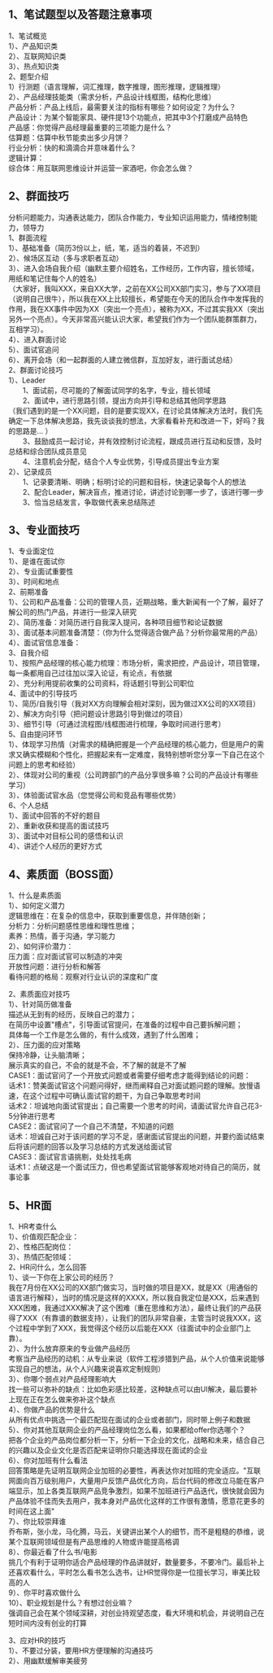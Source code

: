 ## 1、笔试题型以及答题注意事项
1、笔试概览<br/>
1）、产品知识类<br/>
2）、互联网知识类<br/>
3）、热点知识类<br/>
2、题型介绍<br/>
1）行测题（语言理解，词汇推理，数字推理，图形推理，逻辑推理）<br/>
2）、产品经理技能类（需求分析，产品设计线框图，结构化思维）<br/>
产品分析：产品上线后，最需要关注的指标有哪些？如何设定？为什么？<br/>
产品设计：为某个智能家具、硬件提13个功能点，把其中3个打磨成产品特色<br/>
产品感：你觉得产品经理最重要的三项能力是什么？<br/>
估算题：估算中秋节能卖出多少月饼？<br/>
行业分析：快的和滴滴合并意味着什么？<br/>
逻辑计算：<br/>
综合体：用互联网思维设计并运营一家酒吧，你会怎么做？<br/>

## 2、群面技巧
分析问题能力，沟通表达能力，团队合作能力，专业知识运用能力，情绪控制能力，领导力<br/>
1、群面流程<br/>
1）、基础准备（简历3份以上，纸，笔，适当的着装，不迟到）<br/>
2）、候场区互动（多与求职者互动）<br/>
3）、进入会场自我介绍（幽默主要介绍姓名，工作经历，工作内容，擅长领域，用纸和笔记住每个人的姓名）<br/>
（大家好，我叫XXX，来自XX大学，之前在XX公司XX部门实习，参与了XX项目（说明自己很牛），所以我在XX上比较擅长，希望能在今天的团队合作中发挥我的作用，我在XX事件中因为XX（突出一个亮点），被称为XX，不过其实我XX（突出另外一个亮点）。今天非常高兴能认识大家，希望我们作为一个团队能群策群力，互相学习）。<br/>
4）、进入群面讨论<br/>
5）、面试官追问<br/>
6）、离开会场（和一起群面的人建立微信群，互加好友，进行面试总结）<br/>
2、群面讨论技巧<br/>
1）、Leader<br/>
&emsp;&emsp;1、面试前，尽可能的了解面试同学的名字，专业，擅长领域<br/>
&emsp;&emsp;2、面试中，进行思路引领，提出方向并引导和总结其他同学思路<br/>
（我们遇到的是一个XX问题，目的是要实现XX，在讨论具体解决方法时，我们先确定一下总体解决思路，我先谈谈我的想法，大家看看补充和改进一下，好吗？我的思路是... ）<br/>
&emsp;&emsp;3、鼓励成员一起讨论，并有效控制讨论流程，跟成员进行互动和反馈，及时总结和综合团队成员意见<br/>
&emsp;&emsp;4、注意机会分配，结合个人专业优势，引导成员提出专业方案<br/>
2）、记录成员<br/>
&emsp;&emsp;1、记录要清晰、明确；标明讨论的问题和目标，快速记录每个人的想法<br/>
&emsp;&emsp;2、配合Leader，解决盲点，推进讨论，讲述讨论到哪一步了，该进行哪一步<br/>
&emsp;&emsp;3、恰当总结发言，争取做代表来总结陈述<br/>

## 3、专业面技巧
1、专业面定位<br/>
1）、是谁在面试你<br/>
2）、专业面试重要性<br/>
3）、时间和地点<br/>
2、前期准备<br/>
1）、公司和产品准备：公司的管理人员，近期战略，重大新闻有一个了解，最好了解公司的热门产品，并进行一些深入研究<br/>
2）、简历准备：对简历进行自我深入提问，各种项目细节和论证数据<br/>
3）、面试基本问题准备清楚：（你为什么觉得适合做产品？分析你最常用的产品）<br/>
4）、面试官信息准备：<br/>
3、自我介绍<br/>
1）、按照产品经理的核心能力梳理：市场分析，需求把控，产品设计，项目管理，每一条都用自己过往加以深入论证，有论点，有依据<br/>
2）、充分利用提前收集的公司资料，将话题引导到公司职位<br/>
4、面试中的引导技巧<br/>
1）、简历/自我引导（我对XX方向理解会相对深刻，因为做过XX公司的XX项目）<br/>
2）、解决方向引导（把问题设计思路引导到做过的项目）<br/>
3）、细节引导（可通过流程图/线框图进行梳理，争取时间进行思考）<br/>
5、自由提问环节<br/>
1）、体现学习热情（对需求的精确把握是一个产品经理的核心能力，但是用户的需求又确实模糊和个性化，把握起来有一定难度，我特别想听您分享一下自己在这个问题上的思考和经验）<br/>
2）、体现对公司的重视（公司跨部门的产品分享很多嘛？公司的产品设计有哪些学习）<br/>
3）、体验面试官水品（您觉得公司和竞品有哪些优势）<br/>
6、个人总结<br/>
1）、面试中回答的不好的题目<br/>
2）、重新收获和提高的面试技巧<br/>
3）、面试中对目标公司的感悟和认识<br/>
4）、讲述个人经历的更好方式<br/>

## 4、素质面（BOSS面）
1、什么是素质面<br/>
1）、如何定义潜力<br/>
逻辑思维在：在复杂的信息中，获取到重要信息，并伴随创新；<br/>
分析力：分析问题感性思维和理性思维；<br/>
素养：热情，善于沟通，学习能力<br/>
2）、如何评价潜力：<br/>
压力面：应对面试官可以制造的冲突<br/>
开放性问题：进行分析和解答<br/>
看待问题的格局：观察对行业认识的深度和广度<br/>

2、素质面应对技巧<br/>
1）、针对简历做准备<br/>
描述从无到有的经历，反映自己的潜力；<br/>
在简历中设置"槽点"，引导面试官提问，在准备的过程中自己要拆解问题；<br/>
具体每一个工作是怎么做的，有什么成效，遇到了什么困难；<br/>
2）、压力面的应对策略<br/>
保持冷静，让头脑清晰；<br/>
展示真实的自己，不会的就是不会，不了解的就是不了解<br/>
CASE1：面试官问了一个开放式问题或者需要仔细考虑才能得到结论的问题：<br/>
话术1：赞美面试官这个问题问得好，继而阐释自己对面试题问题的理解。放慢语速，在这个过程中可确认面试官的题干，为自己争取思考时间<br/>
话术2：坦诚地向面试官提出；自己需要一个思考的时间，请面试官允许自己花3-5分钟进行思考<br/>
CASE2：面试官问了一个自己不清楚，不知道的问题<br/>
话术：坦诚自己对于该问题的学习不足，感谢面试官提出的问题，并要约面试结束后将该问题的回答以及学习总结的方式发送给面试官<br/>
CASE3：面试官言语挑剔，处处找毛病<br/>
话术1：点破这是一个面试压力，但也希望面试官能够客观地对待自己的简历，就事论事<br/>
## 5、HR面
1、HR考查什么<br/>
1）、价值观匹配企业：<br/>
2）、性格匹配岗位：<br/>
3）、热情匹配领域：<br/>
2、HR问什么，怎么回答<br/>
1）、谈一下你在上家公司的经历？<br/>
我在7月份在XX公司的XX部门做实习，当时做的项目是XX，就是XX（用通俗的语言进行解释），当时的情况是这样的XXXX，所以我自我定位是XXX，后来遇到XXX困难，我通过XXX解决了这个困难（重在思维和方法），最终让我们的产品获得了XXX（有靠谱的数据支持），让我们的团队非常自豪，主管当时说我XXX，这个过程中学到了XXX，我觉得这个经历以后能在XXX（往面试中的企业部门上靠）。<br/>
2）、为什么放弃原来的专业做产品经历<br/>
考察当产品经历的动机：从专业来说（软件工程涉猎到产品，从个人价值来说能够实现自己的想法，从个人兴趣来说喜欢定制规则）<br/>
3）、你哪个弱点对产品经理影响大<br/>
找一些可以弥补的缺点：比如色彩感比较差，这种缺点可以由UI解决，最后要补上现在正在怎么做来弥补这个缺点<br/>
4）、你做产品的优势是什么<br/>
从所有优点中挑选一个最匹配现在面试的企业或者部门，同时带上例子和数据<br/>
5）、你对其他互联网企业的产品经理岗位怎么看，如果都给offer你选哪个？<br/>
把各个企业的产品岗位都分析一下，分析一下企业的文化，战略和未来，结合自己的兴趣以及企业文化是否匹配来证明你只能选择现在面试的企业<br/>
6）、你对加班有什么看法<br/>
回答策略是先证明互联网企业加班的必要性，再表达你对加班的完全适应。"互联网面向百万级别用户，大量用户反馈产品优化方向，后台代码的修改立马能在客户端显示，加上各类互联网产品竞争激烈，如果不加班进行产品迭代，很快就会因为产品体验不佳而失去用户，我本身对产品优化这样的工作很有激情，愿意花更多的时间在这上面"<br/>
7）、你比较崇拜谁<br/>
乔布斯，张小龙，马化腾，马云，关键讲出某个人的细节，而不是粗糙的恭维，说某个互联网领域但是有产品思维的人物或许能提高格调<br/>
8）、你最近看了什么书/电影<br/>
挑几个有利于证明你适合产品经理的作品讲就好，数量要多，不要冷门。最后补上还喜欢看什么，平时怎么看书怎么选书，让HR觉得你是一位擅长学习，审美比较高的人<br/>
9）、你平时喜欢做什么<br/>
10）、职业规划是什么？有想过创业嘛？<br/>
强调自己会在某个领域深耕，对创业持观望态度，看大环境和机会，并说明自己在短时间内没有创业的打算<br/>

3、应对HR的技巧<br/>
1）、不要过分装，要用HR方便理解的沟通技巧<br/>
2）、用幽默缓解审美疲劳<br/>